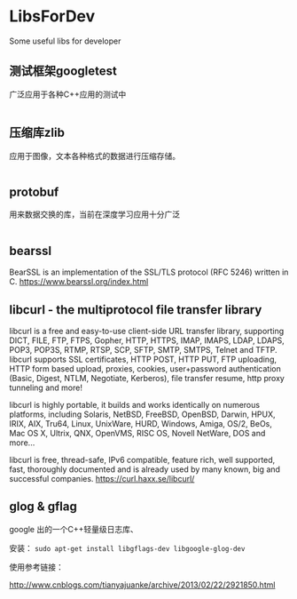 # LibsForDev
Some useful libs for developer

## 测试框架googletest
广泛应用于各种C++应用的测试中

```cpp
```
## 压缩库zlib
应用于图像，文本各种格式的数据进行压缩存储。

```cpp
```

## protobuf
用来数据交换的库，当前在深度学习应用十分广泛

```cpp
```

## bearssl
BearSSL is an implementation of the SSL/TLS protocol (RFC 5246) written in C. 
https://www.bearssl.org/index.html

## libcurl - the multiprotocol file transfer library
libcurl is a free and easy-to-use client-side URL transfer library, supporting DICT, FILE, FTP, FTPS, Gopher, HTTP, HTTPS, IMAP, IMAPS, LDAP, LDAPS, POP3, POP3S, RTMP, RTSP, SCP, SFTP, SMTP, SMTPS, Telnet and TFTP. libcurl supports SSL certificates, HTTP POST, HTTP PUT, FTP uploading, HTTP form based upload, proxies, cookies, user+password authentication (Basic, Digest, NTLM, Negotiate, Kerberos), file transfer resume, http proxy tunneling and more!

libcurl is highly portable, it builds and works identically on numerous platforms, including Solaris, NetBSD, FreeBSD, OpenBSD, Darwin, HPUX, IRIX, AIX, Tru64, Linux, UnixWare, HURD, Windows, Amiga, OS/2, BeOs, Mac OS X, Ultrix, QNX, OpenVMS, RISC OS, Novell NetWare, DOS and more...

libcurl is free, thread-safe, IPv6 compatible, feature rich, well supported, fast, thoroughly documented and is already used by many known, big and successful companies.
https://curl.haxx.se/libcurl/

## glog & gflag
google 出的一个C++轻量级日志库、

安装： `sudo apt-get install libgflags-dev libgoogle-glog-dev`

使用参考链接：

http://www.cnblogs.com/tianyajuanke/archive/2013/02/22/2921850.html